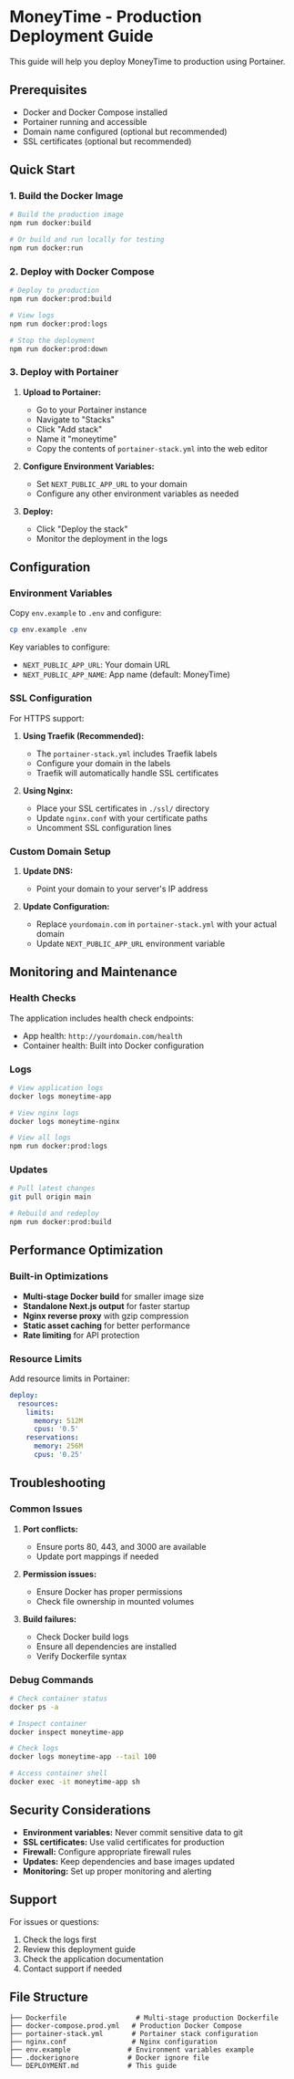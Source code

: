 # MoneyTime - Production Deployment Guide

This guide will help you deploy MoneyTime to production using Portainer.

## Prerequisites

- Docker and Docker Compose installed
- Portainer running and accessible
- Domain name configured (optional but recommended)
- SSL certificates (optional but recommended)

## Quick Start

### 1. Build the Docker Image

```bash
# Build the production image
npm run docker:build

# Or build and run locally for testing
npm run docker:run
```

### 2. Deploy with Docker Compose

```bash
# Deploy to production
npm run docker:prod:build

# View logs
npm run docker:prod:logs

# Stop the deployment
npm run docker:prod:down
```

### 3. Deploy with Portainer

1. **Upload to Portainer:**
   - Go to your Portainer instance
   - Navigate to "Stacks"
   - Click "Add stack"
   - Name it "moneytime"
   - Copy the contents of `portainer-stack.yml` into the web editor

2. **Configure Environment Variables:**
   - Set `NEXT_PUBLIC_APP_URL` to your domain
   - Configure any other environment variables as needed

3. **Deploy:**
   - Click "Deploy the stack"
   - Monitor the deployment in the logs

## Configuration

### Environment Variables

Copy `env.example` to `.env` and configure:

```bash
cp env.example .env
```

Key variables to configure:
- `NEXT_PUBLIC_APP_URL`: Your domain URL
- `NEXT_PUBLIC_APP_NAME`: App name (default: MoneyTime)

### SSL Configuration

For HTTPS support:

1. **Using Traefik (Recommended):**
   - The `portainer-stack.yml` includes Traefik labels
   - Configure your domain in the labels
   - Traefik will automatically handle SSL certificates

2. **Using Nginx:**
   - Place your SSL certificates in `./ssl/` directory
   - Update `nginx.conf` with your certificate paths
   - Uncomment SSL configuration lines

### Custom Domain Setup

1. **Update DNS:**
   - Point your domain to your server's IP address

2. **Update Configuration:**
   - Replace `yourdomain.com` in `portainer-stack.yml` with your actual domain
   - Update `NEXT_PUBLIC_APP_URL` environment variable

## Monitoring and Maintenance

### Health Checks

The application includes health check endpoints:
- App health: `http://yourdomain.com/health`
- Container health: Built into Docker configuration

### Logs

```bash
# View application logs
docker logs moneytime-app

# View nginx logs
docker logs moneytime-nginx

# View all logs
npm run docker:prod:logs
```

### Updates

```bash
# Pull latest changes
git pull origin main

# Rebuild and redeploy
npm run docker:prod:build
```

## Performance Optimization

### Built-in Optimizations

- **Multi-stage Docker build** for smaller image size
- **Standalone Next.js output** for faster startup
- **Nginx reverse proxy** with gzip compression
- **Static asset caching** for better performance
- **Rate limiting** for API protection

### Resource Limits

Add resource limits in Portainer:

```yaml
deploy:
  resources:
    limits:
      memory: 512M
      cpus: '0.5'
    reservations:
      memory: 256M
      cpus: '0.25'
```

## Troubleshooting

### Common Issues

1. **Port conflicts:**
   - Ensure ports 80, 443, and 3000 are available
   - Update port mappings if needed

2. **Permission issues:**
   - Ensure Docker has proper permissions
   - Check file ownership in mounted volumes

3. **Build failures:**
   - Check Docker build logs
   - Ensure all dependencies are installed
   - Verify Dockerfile syntax

### Debug Commands

```bash
# Check container status
docker ps -a

# Inspect container
docker inspect moneytime-app

# Check logs
docker logs moneytime-app --tail 100

# Access container shell
docker exec -it moneytime-app sh
```

## Security Considerations

- **Environment variables:** Never commit sensitive data to git
- **SSL certificates:** Use valid certificates for production
- **Firewall:** Configure appropriate firewall rules
- **Updates:** Keep dependencies and base images updated
- **Monitoring:** Set up proper monitoring and alerting

## Support

For issues or questions:
1. Check the logs first
2. Review this deployment guide
3. Check the application documentation
4. Contact support if needed

## File Structure

```
├── Dockerfile                 # Multi-stage production Dockerfile
├── docker-compose.prod.yml   # Production Docker Compose
├── portainer-stack.yml       # Portainer stack configuration
├── nginx.conf                # Nginx configuration
├── env.example              # Environment variables example
├── .dockerignore            # Docker ignore file
└── DEPLOYMENT.md            # This guide
```
